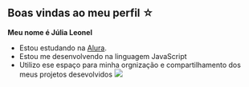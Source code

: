## Boas vindas ao meu perfil ☆

**Meu nome é Júlia Leonel**

- Estou estudando na [Alura](https://www.alura.com.br/).
- Estou me desenvolvendo na linguagem JavaScript
- Utilizo ese espaço para minha orgnização e compartilhamento dos meus projetos desevolvidos
![](https://tenor.com/pt-BR/view/lol-gif-18481614)
